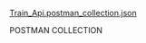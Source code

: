 [Train_Api.postman_collection.json](https://github.com/tushii05/rail-details-app/files/15245118/Train_Api.postman_collection.json)


POSTMAN COLLECTION 
